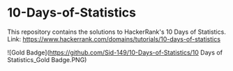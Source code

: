 # 10-Days-of-Statistics
This repository contains the solutions to HackerRank's 10 Days of Statistics.
Link: https://www.hackerrank.com/domains/tutorials/10-days-of-statistics

![Gold Badge](https://github.com/Sid-149/10-Days-of-Statistics/10 Days of Statistics_Gold Badge.PNG)
